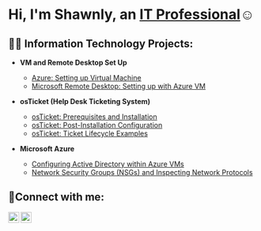 <h1>Hi, I'm Shawnly, an <a href="https://www.linkedin.com/in/shawnlyn">IT Professional</a>☺</h1>

<h2>👨‍💻 Information Technology Projects:</h2>

- <b>VM and Remote Desktop Set Up</b>
  - [Azure: Setting up Virtual Machine](https://github.com/shawnlynaraja/vm-set-up)
  - [Microsoft Remote Desktop: Setting up with Azure VM](https://github.com/shawnlynaraja/remote-desktop)



- <b>osTicket (Help Desk Ticketing System)</b>
  - [osTicket: Prerequisites and Installation](https://github.com/shawnlynaraja/osticket-prereqs)
  - [osTicket: Post-Installation Configuration](https://github.com/shawnlynaraja/post-install-config)
  - [osTicket: Ticket Lifecycle Examples](https://github.com/shawnlynaraja/ticket-lifecycle)
- <b>Microsoft Azure</b>
  - [Configuring Active Directory within Azure VMs](https://github.com/shawnlynaraja/configure-ad)
  - [Network Security Groups (NSGs) and Inspecting Network Protocols](https://github.com/shawnlynaraja/azure-network-protocols)

<h2>🤳Connect with me:</h2>

[<img align="left" alt="Josh | Twitter" width="22px" src="https://cdn.jsdelivr.net/npm/simple-icons@v3/icons/twitter.svg" />][twitter]
[<img align="left" alt="Josh | LinkedIn" width="22px" src="https://cdn.jsdelivr.net/npm/simple-icons@v3/icons/linkedin.svg" />][linkedin]

[twitter]: https://twitter.com/ShawnlySNaraja
[linkedin]: https://www.linkedin.com/in/shawnlyn
